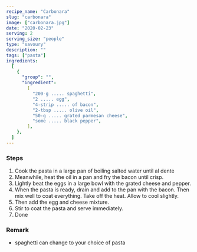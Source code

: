 ```yaml
---
recipe_name: "Carbonara"
slug: "carbonara"
image: ["carbonara.jpg"]
date: "2020-02-23"
serving: 2
serving_size: "people"
type: "savoury"
description: ""
tags: ["pasta"]
ingredients:
  [
    {
      "group": "",
      "ingredient":
        [
          "200-g ..... spaghetti",
          "2 ..... egg",
          "4-strip ..... of bacon",
          "2-tbsp ..... olive oil",
          "50-g ..... grated parmesan cheese",
          "some ..... black pepper",
        ],
    },
  ]
---
```


### Steps

1. Cook the pasta in a large pan of boiling salted water until al dente
2. Meanwhile, heat the oil in a pan and fry the bacon until crisp.
3. Lightly beat the eggs in a large bowl with the grated cheese and pepper.
4. When the pasta is ready, drain and add to the pan with the bacon. Then mix well to coat everything. Take off the heat. Allow to cool slightly.
5. Then add the egg and cheese mixture.
6. Stir to coat the pasta and serve immediately.
7. Done

### Remark

- spaghetti can change to your choice of pasta
